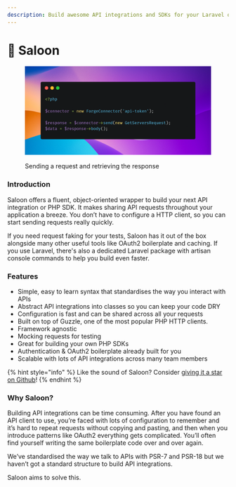 ```yaml
---
description: Build awesome API integrations and SDKs for your Laravel or PHP app.
---
```


# 🤠 Saloon

<figure><img src=".gitbook/assets/carbon.png" alt=""><figcaption><p>Sending a request and retrieving the response</p></figcaption></figure>

### Introduction

Saloon offers a fluent, object-oriented wrapper to build your next API integration or PHP SDK. It makes sharing API requests throughout your application a breeze. You don’t have to configure a HTTP client, so you can start sending requests really quickly.

If you need request faking for your tests, Saloon has it out of the box alongside many other useful tools like OAuth2 boilerplate and caching. If you use Laravel, there's also a dedicated Laravel package with artisan console commands to help you build even faster.

### Features

* Simple, easy to learn syntax that standardises the way you interact with APIs
* Abstract API integrations into classes so you can keep your code DRY
* Configuration is fast and can be shared across all your requests
* Built on top of Guzzle, one of the most popular PHP HTTP clients.
* Framework agnostic
* Mocking requests for testing
* Great for building your own PHP SDKs
* Authentication & OAuth2 boilerplate already built for you
* Scalable with lots of API integrations across many team members

{% hint style="info" %}
Like the sound of Saloon? Consider [giving it a star on Github](https://github.com/sammyjo20/saloon)!
{% endhint %}

### Why Saloon?

Building API integrations can be time consuming. After you have found an API client to use, you’re faced with lots of configuration to remember and it’s hard to repeat requests without copying and pasting, and then when you introduce patterns like OAuth2 everything gets complicated. You’ll often find yourself writing the same boilerplate code over and over again.&#x20;

We’ve standardised the way we talk to APIs with PSR-7 and PSR-18 but we haven’t got a standard structure to build API integrations.

Saloon aims to solve this.
